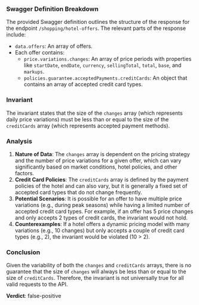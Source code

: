 ### Swagger Definition Breakdown
The provided Swagger definition outlines the structure of the response for the endpoint `/shopping/hotel-offers`. The relevant parts of the response include:
- `data.offers`: An array of offers.
- Each offer contains:
  - `price.variations.changes`: An array of price periods with properties like `startDate`, `endDate`, `currency`, `sellingTotal`, `total`, `base`, and `markups`.
  - `policies.guarantee.acceptedPayments.creditCards`: An object that contains an array of accepted credit card types.

### Invariant
The invariant states that the size of the `changes` array (which represents daily price variations) must be less than or equal to the size of the `creditCards` array (which represents accepted payment methods).

### Analysis
1. **Nature of Data**: The `changes` array is dependent on the pricing strategy and the number of price variations for a given offer, which can vary significantly based on market conditions, hotel policies, and other factors. 
2. **Credit Card Policies**: The `creditCards` array is defined by the payment policies of the hotel and can also vary, but it is generally a fixed set of accepted card types that do not change frequently.
3. **Potential Scenarios**: It is possible for an offer to have multiple price variations (e.g., during peak seasons) while having a limited number of accepted credit card types. For example, if an offer has 5 price changes and only accepts 2 types of credit cards, the invariant would not hold.
4. **Counterexamples**: If a hotel offers a dynamic pricing model with many variations (e.g., 10 changes) but only accepts a couple of credit card types (e.g., 2), the invariant would be violated (10 > 2).

### Conclusion
Given the variability of both the `changes` and `creditCards` arrays, there is no guarantee that the size of `changes` will always be less than or equal to the size of `creditCards`. Therefore, the invariant is not universally true for all valid requests to the API. 

**Verdict**: false-positive
